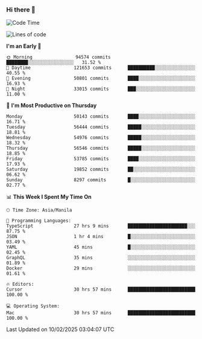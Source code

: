 ### Hi there 👋

<!--START_SECTION:waka-->
![Code Time](http://img.shields.io/badge/Code%20Time-5%2C840%20hrs%2022%20mins-blue)

![Lines of code](https://img.shields.io/badge/From%20Hello%20World%20I%27ve%20Written-117.4%20million%20lines%20of%20code-blue)

**I'm an Early 🐤** 

```text
🌞 Morning                94574 commits       ████████░░░░░░░░░░░░░░░░░   31.52 % 
🌆 Daytime                121653 commits      ██████████░░░░░░░░░░░░░░░   40.55 % 
🌃 Evening                50801 commits       ████░░░░░░░░░░░░░░░░░░░░░   16.93 % 
🌙 Night                  33015 commits       ███░░░░░░░░░░░░░░░░░░░░░░   11.00 % 
```
📅 **I'm Most Productive on Thursday** 

```text
Monday                   50143 commits       ████░░░░░░░░░░░░░░░░░░░░░   16.71 % 
Tuesday                  56444 commits       █████░░░░░░░░░░░░░░░░░░░░   18.81 % 
Wednesday                54976 commits       █████░░░░░░░░░░░░░░░░░░░░   18.32 % 
Thursday                 56546 commits       █████░░░░░░░░░░░░░░░░░░░░   18.85 % 
Friday                   53785 commits       ████░░░░░░░░░░░░░░░░░░░░░   17.93 % 
Saturday                 19852 commits       ██░░░░░░░░░░░░░░░░░░░░░░░   06.62 % 
Sunday                   8297 commits        █░░░░░░░░░░░░░░░░░░░░░░░░   02.77 % 
```


📊 **This Week I Spent My Time On** 

```text
🕑︎ Time Zone: Asia/Manila

💬 Programming Languages: 
TypeScript               27 hrs 9 mins       ██████████████████████░░░   87.75 % 
JSON                     1 hr 4 mins         █░░░░░░░░░░░░░░░░░░░░░░░░   03.49 % 
YAML                     45 mins             █░░░░░░░░░░░░░░░░░░░░░░░░   02.45 % 
GraphQL                  35 mins             ░░░░░░░░░░░░░░░░░░░░░░░░░   01.89 % 
Docker                   29 mins             ░░░░░░░░░░░░░░░░░░░░░░░░░   01.61 % 

🔥 Editors: 
Cursor                   30 hrs 57 mins      █████████████████████████   100.00 % 

💻 Operating System: 
Mac                      30 hrs 57 mins      █████████████████████████   100.00 % 
```


 Last Updated on 10/02/2025 03:04:07 UTC
<!--END_SECTION:waka-->


<!--
**rad182/rad182** is a ✨ _special_ ✨ repository because its `README.md` (this file) appears on your GitHub profile.

Here are some ideas to get you started:

- 🔭 I’m currently working on ...
- 🌱 I’m currently learning ...
- 👯 I’m looking to collaborate on ...
- 🤔 I’m looking for help with ...
- 💬 Ask me about ...
- 📫 How to reach me: ...
- 😄 Pronouns: ...
- ⚡ Fun fact: ...
-->
